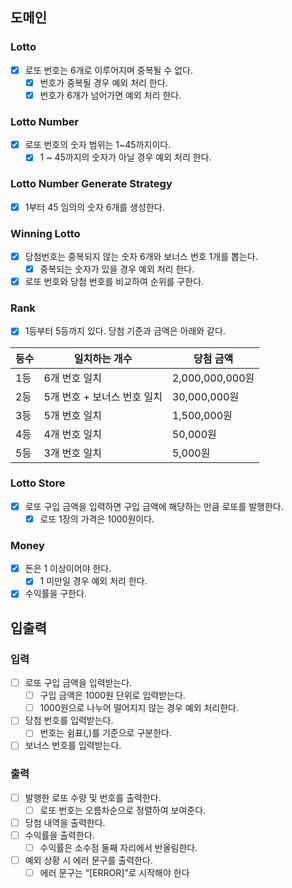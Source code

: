 ## 도메인

### Lotto
- [x] 로또 번호는 6개로 이루어지며 중복될 수 없다.
    - [x] 번호가 중복될 경우 예외 처리 한다.
    - [x] 번호가 6개가 넘어가면 예외 처리 한다.

### Lotto Number
- [x] 로또 번호의 숫자 범위는 1~45까지이다.
  - [x] 1 ~ 45까지의 숫자가 아닐 경우 예외 처리 한다.

### Lotto Number Generate Strategy

- [x] 1부터 45 임의의 숫자 6개를 생성한다.

### Winning Lotto

- [x] 당첨번호는 중복되지 않는 숫자 6개와 보너스 번호 1개를 뽑는다.
    - [x] 중복되는 숫자가 있을 경우 예외 처리 한다.
- [x] 로또 번호와 당첨 번호를 비교하여 순위를 구한다.

### Rank

- [x] 1등부터 5등까지 있다. 당첨 기준과 금액은 아래와 같다.

|등수|일치하는 개수|당첨 금액|
|------|---|---|
|1등|6개 번호 일치|2,000,000,000원|
|2등|5개 번호 + 보너스 번호 일치|30,000,000원|
|3등|5개 번호 일치|1,500,000원|
|4등|4개 번호 일치|50,000원|
|5등|3개 번호 일치|5,000원|

### Lotto Store

- [x] 로또 구입 금액을 입력하면 구입 금액에 해당하는 만큼 로또를 발행한다.
    - [x] 로또 1장의 가격은 1000원이다.

### Money

- [x] 돈은 1 이상이어야 한다.
  - [x] 1 미만일 경우 예외 처리 한다.
- [x] 수익률을 구한다.

## 입출력

### 입력

- [ ] 로또 구입 금액을 입력받는다.
    - [ ] 구입 금액은 1000원 단위로 입력받는다.
    - [ ] 1000원으로 나누어 떨어지지 않는 경우 예외 처리한다.
- [ ] 당첨 번호를 입력받는다.
    - [ ] 번호는 쉼표(,)를 기준으로 구분한다.
- [ ] 보너스 번호를 입력받는다.

### 출력

- [ ] 발행한 로또 수량 및 번호를 출력한다.
    - [ ] 로또 번호는 오름차순으로 정렬하여 보여준다.
- [ ] 당첨 내역을 출력한다.
- [ ] 수익률을 출력한다.
    - [ ] 수익률은 소수점 둘째 자리에서 반올림한다.
- [ ] 예외 상황 시 에러 문구를 출력한다.
    - [ ] 에러 문구는 “[ERROR]”로 시작해야 한다
